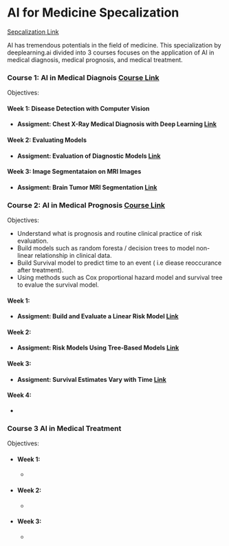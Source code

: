 # AI for Medicine Specalization    
[Sepcalization Link](https://www.coursera.org/specializations/ai-for-medicine) 

<p> AI has tremendous potentials in the field of medicine.  
This specialization by deeplearning.ai divided into 3 courses focuses on the application of AI in medical diagnosis, medical prognosis, and medical treatment. </p>

### Course 1: AI in Medical Diagnois [Course Link](https://www.coursera.org/learn/ai-for-medical-diagnosis?specialization=ai-for-medicine) 
Objectives: 
#### Week 1: Disease Detection with Computer Vision
  - #### Assigment: Chest X-Ray Medical Diagnosis with Deep Learning [Link](https://github.com/mei-pan/AI_for_Medicine_Specalization/blob/main/Course%201/C1_Week1/C1_W1_Assignment.ipynb)
    
  #### Week 2: Evaluating Models
  - #### Assigment: Evaluation of Diagnostic Models [Link](https://github.com/mei-pan/AI_for_Medicine_Specalization/blob/main/Course%201/C1_Week2/C1_W2_Assignment.ipynb)
    

 #### Week 3: Image Segmentataion on MRI Images
  - #### Assigment: Brain Tumor MRI Segmentation [Link](https://github.com/mei-pan/AI_for_Medicine_Specalization/blob/main/Course%201/C1_Week3/C1_W3_Assignment.ipynb)
  
### Course 2: AI in Medical Prognosis  [Course Link](https://www.coursera.org/learn/ai-for-medical-prognosis?specialization=ai-for-medicine) 
Objectives:
 - Understand what is prognosis and routine clinical practice of risk evaluation.
 - Build models such as random foresta / decision trees to model non-linear relationship in clinical data.
 - Build Survival model to predict time to an event ( i.e diease reoccurance after treatment).
 - Using methods such as Cox proportional hazard model and survival tree to evalue the survival model.
   
#### Week 1: 
 - #### Assigment: Build and Evaluate a Linear Risk Model [Link](https://github.com/mei-pan/AI_for_Medicine_Specalization/blob/main/Course%202/C2_Week1/C2_W1_Assignment.ipynb)
 
#### Week 2: 
 - #### Assigment: Risk Models Using Tree-Based Models [Link](https://github.com/mei-pan/AI_for_Medicine_Specalization/blob/main/Course%202/C2_Week2/C2_W2_Assignment.ipynb)
 
#### Week 3: 
 - #### Assigment: Survival Estimates Vary with Time [Link](https://github.com/mei-pan/AI_for_Medicine_Specalization/blob/main/Course%202/C2_Week3/C2_W3_Assignment.ipynb)
 
#### Week 4: 
  - 
### Course 3 AI in Medical Treatment
Objectives: 
- #### Week 1: 
  - 
- #### Week 2: 
  - 
- #### Week 3: 
  -  
